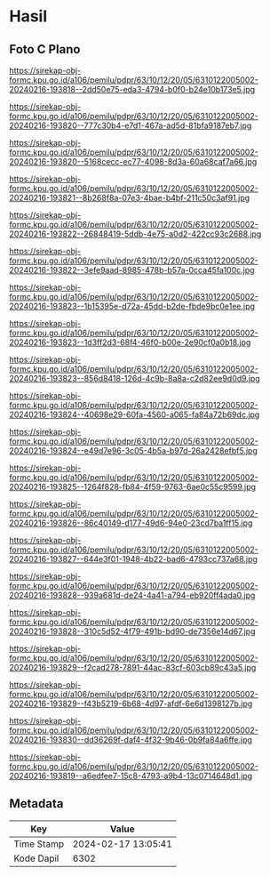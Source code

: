 # Hasil

## Foto C Plano

https://sirekap-obj-formc.kpu.go.id/a106/pemilu/pdpr/63/10/12/20/05/6310122005002-20240216-193818--2dd50e75-eda3-4794-b0f0-b24e10b173e5.jpg

https://sirekap-obj-formc.kpu.go.id/a106/pemilu/pdpr/63/10/12/20/05/6310122005002-20240216-193820--777c30b4-e7d1-467a-ad5d-81bfa9187eb7.jpg

https://sirekap-obj-formc.kpu.go.id/a106/pemilu/pdpr/63/10/12/20/05/6310122005002-20240216-193820--5168cecc-ec77-4098-8d3a-60a68caf7a66.jpg

https://sirekap-obj-formc.kpu.go.id/a106/pemilu/pdpr/63/10/12/20/05/6310122005002-20240216-193821--8b268f8a-07e3-4bae-b4bf-211c50c3af91.jpg

https://sirekap-obj-formc.kpu.go.id/a106/pemilu/pdpr/63/10/12/20/05/6310122005002-20240216-193822--26848419-5ddb-4e75-a0d2-422cc93c2688.jpg

https://sirekap-obj-formc.kpu.go.id/a106/pemilu/pdpr/63/10/12/20/05/6310122005002-20240216-193822--3efe9aad-8985-478b-b57a-0cca45fa100c.jpg

https://sirekap-obj-formc.kpu.go.id/a106/pemilu/pdpr/63/10/12/20/05/6310122005002-20240216-193823--1b15395e-d72a-45dd-b2de-fbde9bc0e1ee.jpg

https://sirekap-obj-formc.kpu.go.id/a106/pemilu/pdpr/63/10/12/20/05/6310122005002-20240216-193823--1d3ff2d3-68f4-46f0-b00e-2e90cf0a0b18.jpg

https://sirekap-obj-formc.kpu.go.id/a106/pemilu/pdpr/63/10/12/20/05/6310122005002-20240216-193823--856d8418-126d-4c9b-8a8a-c2d82ee9d0d9.jpg

https://sirekap-obj-formc.kpu.go.id/a106/pemilu/pdpr/63/10/12/20/05/6310122005002-20240216-193824--40698e29-60fa-4560-a065-fa84a72b69dc.jpg

https://sirekap-obj-formc.kpu.go.id/a106/pemilu/pdpr/63/10/12/20/05/6310122005002-20240216-193824--e49d7e96-3c05-4b5a-b97d-26a2428efbf5.jpg

https://sirekap-obj-formc.kpu.go.id/a106/pemilu/pdpr/63/10/12/20/05/6310122005002-20240216-193825--1264f828-fb84-4f59-9763-6ae0c55c9599.jpg

https://sirekap-obj-formc.kpu.go.id/a106/pemilu/pdpr/63/10/12/20/05/6310122005002-20240216-193826--86c40149-d177-49d6-94e0-23cd7ba1ff15.jpg

https://sirekap-obj-formc.kpu.go.id/a106/pemilu/pdpr/63/10/12/20/05/6310122005002-20240216-193827--644e3f01-1948-4b22-bad6-4793cc737a68.jpg

https://sirekap-obj-formc.kpu.go.id/a106/pemilu/pdpr/63/10/12/20/05/6310122005002-20240216-193828--939a681d-de24-4a41-a794-eb920ff4ada0.jpg

https://sirekap-obj-formc.kpu.go.id/a106/pemilu/pdpr/63/10/12/20/05/6310122005002-20240216-193828--310c5d52-4f79-491b-bd90-de7356e14d67.jpg

https://sirekap-obj-formc.kpu.go.id/a106/pemilu/pdpr/63/10/12/20/05/6310122005002-20240216-193829--f2cad278-7891-44ac-83cf-603cb89c43a5.jpg

https://sirekap-obj-formc.kpu.go.id/a106/pemilu/pdpr/63/10/12/20/05/6310122005002-20240216-193829--f43b5219-6b68-4d97-afdf-6e6d1398127b.jpg

https://sirekap-obj-formc.kpu.go.id/a106/pemilu/pdpr/63/10/12/20/05/6310122005002-20240216-193830--dd36269f-daf4-4f32-9b46-0b9fa84a6ffe.jpg

https://sirekap-obj-formc.kpu.go.id/a106/pemilu/pdpr/63/10/12/20/05/6310122005002-20240216-193819--a6edfee7-15c8-4793-a9b4-13c0714648d1.jpg


## Metadata

| Key        | Value               |
| ---------- | ------------------- |
| Time Stamp | 2024-02-17 13:05:41 |
| Kode Dapil | 6302                |



